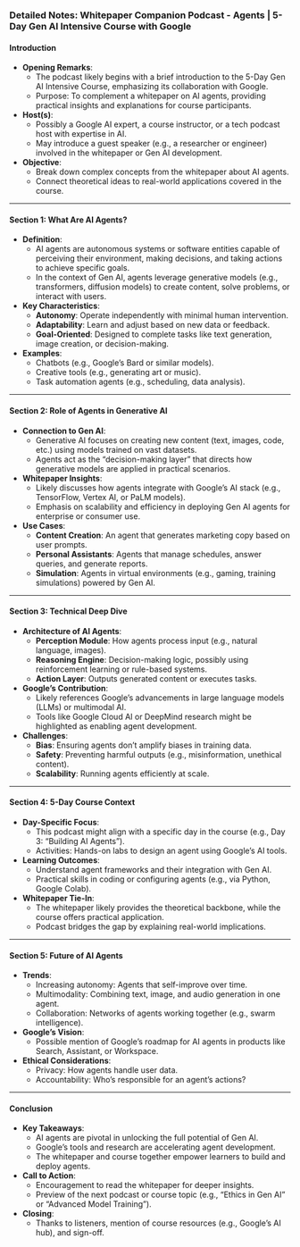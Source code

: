 

### Detailed Notes: Whitepaper Companion Podcast - Agents | 5-Day Gen AI Intensive Course with Google


#### Introduction
- **Opening Remarks**:
  - The podcast likely begins with a brief introduction to the 5-Day Gen AI Intensive Course, emphasizing its collaboration with Google.
  - Purpose: To complement a whitepaper on AI agents, providing practical insights and explanations for course participants.
- **Host(s)**:
  - Possibly a Google AI expert, a course instructor, or a tech podcast host with expertise in AI.
  - May introduce a guest speaker (e.g., a researcher or engineer) involved in the whitepaper or Gen AI development.
- **Objective**:
  - Break down complex concepts from the whitepaper about AI agents.
  - Connect theoretical ideas to real-world applications covered in the course.

---

#### Section 1: What Are AI Agents?
- **Definition**:
  - AI agents are autonomous systems or software entities capable of perceiving their environment, making decisions, and taking actions to achieve specific goals.
  - In the context of Gen AI, agents leverage generative models (e.g., transformers, diffusion models) to create content, solve problems, or interact with users.
- **Key Characteristics**:
  - **Autonomy**: Operate independently with minimal human intervention.
  - **Adaptability**: Learn and adjust based on new data or feedback.
  - **Goal-Oriented**: Designed to complete tasks like text generation, image creation, or decision-making.
- **Examples**:
  - Chatbots (e.g., Google’s Bard or similar models).
  - Creative tools (e.g., generating art or music).
  - Task automation agents (e.g., scheduling, data analysis).

---

#### Section 2: Role of Agents in Generative AI
- **Connection to Gen AI**:
  - Generative AI focuses on creating new content (text, images, code, etc.) using models trained on vast datasets.
  - Agents act as the “decision-making layer” that directs how generative models are applied in practical scenarios.
- **Whitepaper Insights**:
  - Likely discusses how agents integrate with Google’s AI stack (e.g., TensorFlow, Vertex AI, or PaLM models).
  - Emphasis on scalability and efficiency in deploying Gen AI agents for enterprise or consumer use.
- **Use Cases**:
  - **Content Creation**: An agent that generates marketing copy based on user prompts.
  - **Personal Assistants**: Agents that manage schedules, answer queries, and generate reports.
  - **Simulation**: Agents in virtual environments (e.g., gaming, training simulations) powered by Gen AI.

---

#### Section 3: Technical Deep Dive
- **Architecture of AI Agents**:
  - **Perception Module**: How agents process input (e.g., natural language, images).
  - **Reasoning Engine**: Decision-making logic, possibly using reinforcement learning or rule-based systems.
  - **Action Layer**: Outputs generated content or executes tasks.
- **Google’s Contribution**:
  - Likely references Google’s advancements in large language models (LLMs) or multimodal AI.
  - Tools like Google Cloud AI or DeepMind research might be highlighted as enabling agent development.
- **Challenges**:
  - **Bias**: Ensuring agents don’t amplify biases in training data.
  - **Safety**: Preventing harmful outputs (e.g., misinformation, unethical content).
  - **Scalability**: Running agents efficiently at scale.

---

#### Section 4: 5-Day Course Context
- **Day-Specific Focus**:
  - This podcast might align with a specific day in the course (e.g., Day 3: “Building AI Agents”).
  - Activities: Hands-on labs to design an agent using Google’s AI tools.
- **Learning Outcomes**:
  - Understand agent frameworks and their integration with Gen AI.
  - Practical skills in coding or configuring agents (e.g., via Python, Google Colab).
- **Whitepaper Tie-In**:
  - The whitepaper likely provides the theoretical backbone, while the course offers practical application.
  - Podcast bridges the gap by explaining real-world implications.

---

#### Section 5: Future of AI Agents
- **Trends**:
  - Increasing autonomy: Agents that self-improve over time.
  - Multimodality: Combining text, image, and audio generation in one agent.
  - Collaboration: Networks of agents working together (e.g., swarm intelligence).
- **Google’s Vision**:
  - Possible mention of Google’s roadmap for AI agents in products like Search, Assistant, or Workspace.
- **Ethical Considerations**:
  - Privacy: How agents handle user data.
  - Accountability: Who’s responsible for an agent’s actions?

---

#### Conclusion
- **Key Takeaways**:
  - AI agents are pivotal in unlocking the full potential of Gen AI.
  - Google’s tools and research are accelerating agent development.
  - The whitepaper and course together empower learners to build and deploy agents.
- **Call to Action**:
  - Encouragement to read the whitepaper for deeper insights.
  - Preview of the next podcast or course topic (e.g., “Ethics in Gen AI” or “Advanced Model Training”).
- **Closing**:
  - Thanks to listeners, mention of course resources (e.g., Google’s AI hub), and sign-off.

